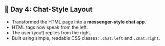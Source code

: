 ## 📅 Day 4: Chat-Style Layout
- Transformed the HTML page into a **messenger-style chat app**.
- HTML tags now speak from the left.
- The user (you!) replies from the right.
- Built using simple, readable CSS classes: `.chat.left` and `.chat.right`.
